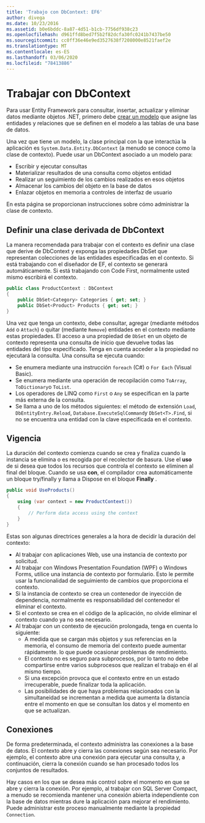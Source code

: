 ```yaml
---
title: 'Trabajo con DbContext: EF6'
author: divega
ms.date: 10/23/2016
ms.assetid: b0e6bddc-8a87-4d51-b1cb-7756df938c23
ms.openlocfilehash: d961ffd8bed7f5b2f82dcfa30fc0241b7437be50
ms.sourcegitcommit: cc0ff36e46e9ed3527638f7208000e8521faef2e
ms.translationtype: MT
ms.contentlocale: es-ES
ms.lasthandoff: 03/06/2020
ms.locfileid: "78413886"
---
```

# <a name="working-with-dbcontext"></a>Trabajar con DbContext

Para usar Entity Framework para consultar, insertar, actualizar y eliminar datos mediante objetos .NET, primero debe [crear un modelo](~/ef6/modeling/index.md) que asigne las entidades y relaciones que se definen en el modelo a las tablas de una base de datos.

Una vez que tiene un modelo, la clase principal con la que interactúa la aplicación es `System.Data.Entity.DbContext` (a menudo se conoce como la clase de contexto). Puede usar un DbContext asociado a un modelo para:
- Escribir y ejecutar consultas   
- Materializar resultados de una consulta como objetos entidad
- Realizar un seguimiento de los cambios realizados en esos objetos
- Almacenar los cambios del objeto en la base de datos
- Enlazar objetos en memoria a controles de interfaz de usuario

En esta página se proporcionan instrucciones sobre cómo administrar la clase de contexto.  

## <a name="defining-a-dbcontext-derived-class"></a>Definir una clase derivada de DbContext  

La manera recomendada para trabajar con el contexto es definir una clase que derive de DbContext y exponga las propiedades DbSet que representan colecciones de las entidades especificadas en el contexto. Si está trabajando con el diseñador de EF, el contexto se generará automáticamente. Si está trabajando con Code First, normalmente usted mismo escribirá el contexto.  

``` csharp
public class ProductContext : DbContext
{
    public DbSet<Category> Categories { get; set; }
    public DbSet<Product> Products { get; set; }
}
```  

Una vez que tenga un contexto, debe consultar, agregar (mediante métodos `Add` o `Attach`) o quitar (mediante `Remove`) entidades en el contexto mediante estas propiedades. El acceso a una propiedad de `DbSet` en un objeto de contexto representa una consulta de inicio que devuelve todas las entidades del tipo especificado. Tenga en cuenta acceder a la propiedad no ejecutará la consulta. Una consulta se ejecuta cuando:  

- Se enumera mediante una instrucción `foreach` (C#) o `For Each` (Visual Basic).  
- Se enumera mediante una operación de recopilación como `ToArray`, `ToDictionary`o `ToList`.  
- Los operadores de LINQ como `First` o `Any` se especifican en la parte más externa de la consulta.  
- Se llama a uno de los métodos siguientes: el método de extensión `Load`, `DbEntityEntry.Reload`, `Database.ExecuteSqlCommand`y `DbSet<T>.Find`, si no se encuentra una entidad con la clave especificada en el contexto.  

## <a name="lifetime"></a>Vigencia  

La duración del contexto comienza cuando se crea y finaliza cuando la instancia se elimina o es recogida por el recolector de basura. Use el **uso** de si desea que todos los recursos que controla el contexto se eliminen al final del bloque. Cuando se usa **con**, el compilador crea automáticamente un bloque try/finally y llama a Dispose en el bloque **Finally** .  

``` csharp
public void UseProducts()
{
    using (var context = new ProductContext())
    {     
        // Perform data access using the context
    }
}
```  

Estas son algunas directrices generales a la hora de decidir la duración del contexto:  

- Al trabajar con aplicaciones Web, use una instancia de contexto por solicitud.  
- Al trabajar con Windows Presentation Foundation (WPF) o Windows Forms, utilice una instancia de contexto por formulario. Esto le permite usar la funcionalidad de seguimiento de cambios que proporciona el contexto.  
- Si la instancia de contexto se crea un contenedor de inyección de dependencia, normalmente es responsabilidad del contenedor el eliminar el contexto.
- Si el contexto se crea en el código de la aplicación, no olvide eliminar el contexto cuando ya no sea necesario.  
- Al trabajar con un contexto de ejecución prolongada, tenga en cuenta lo siguiente:  
    - A medida que se cargan más objetos y sus referencias en la memoria, el consumo de memoria del contexto puede aumentar rápidamente. lo que puede ocasionar problemas de rendimiento.  
    - El contexto no es seguro para subprocesos, por lo tanto no debe compartirse entre varios subprocesos que realizan el trabajo en él al mismo tiempo.
    - Si una excepción provoca que el contexto entre en un estado irrecuperable, puede finalizar toda la aplicación.  
    - Las posibilidades de que haya problemas relacionados con la simultaneidad se incrementan a medida que aumenta la distancia entre el momento en que se consultan los datos y el momento en que se actualizan.  

## <a name="connections"></a>Conexiones  

De forma predeterminada, el contexto administra las conexiones a la base de datos. El contexto abre y cierra las conexiones según sea necesario. Por ejemplo, el contexto abre una conexión para ejecutar una consulta y, a continuación, cierra la conexión cuando se han procesado todos los conjuntos de resultados.  

Hay casos en los que se desea más control sobre el momento en que se abre y cierra la conexión. Por ejemplo, al trabajar con SQL Server Compact, a menudo se recomienda mantener una conexión abierta independiente con la base de datos mientras dure la aplicación para mejorar el rendimiento. Puede administrar este proceso manualmente mediante la propiedad `Connection`.  
